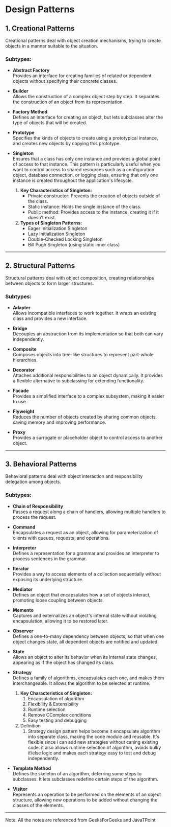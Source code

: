 # Design Patterns

## 1. Creational Patterns
Creational patterns deal with object creation mechanisms, trying to create objects in a manner suitable to the situation.

### Subtypes:
- **Abstract Factory**  
  Provides an interface for creating families of related or dependent objects without specifying their concrete classes.

- **Builder**  
  Allows the construction of a complex object step by step. It separates the construction of an object from its representation.

- **Factory Method**  
  Defines an interface for creating an object, but lets subclasses alter the type of objects that will be created.

- **Prototype**  
  Specifies the kinds of objects to create using a prototypical instance, and creates new objects by copying this prototype.

- **Singleton**  
  Ensures that a class has only one instance and provides a global point of access to that instance. This pattern is particularly useful when you want to control access to shared resources such as a configuration object, database connection, or logging class, ensuring that only one instance is created throughout the application's lifecycle.
  1. **Key Characteristics of Singleton:**
     - Private constructor: Prevents the creation of objects outside of the class.
     - Static instance: Holds the single instance of the class.
     - Public method: Provides access to the instance, creating it if it doesn’t exist.
  2. **Types of Singleton Patterns:**
     - Eager Initialization Singleton
     - Lazy Initialization Singleton
     - Double-Checked Locking Singleton
     - Bill Pugh Singleton (using static inner class)

---

## 2. Structural Patterns
Structural patterns deal with object composition, creating relationships between objects to form larger structures.

### Subtypes:
- **Adapter**  
  Allows incompatible interfaces to work together. It wraps an existing class and provides a new interface.

- **Bridge**  
  Decouples an abstraction from its implementation so that both can vary independently.

- **Composite**  
  Composes objects into tree-like structures to represent part-whole hierarchies.

- **Decorator**  
  Attaches additional responsibilities to an object dynamically. It provides a flexible alternative to subclassing for extending functionality.

- **Facade**  
  Provides a simplified interface to a complex subsystem, making it easier to use.

- **Flyweight**  
  Reduces the number of objects created by sharing common objects, saving memory and improving performance.

- **Proxy**  
  Provides a surrogate or placeholder object to control access to another object.

---

## 3. Behavioral Patterns
Behavioral patterns deal with object interaction and responsibility delegation among objects.

### Subtypes:
- **Chain of Responsibility**  
  Passes a request along a chain of handlers, allowing multiple handlers to process the request.

- **Command**  
  Encapsulates a request as an object, allowing for parameterization of clients with queues, requests, and operations.

- **Interpreter**  
  Defines a representation for a grammar and provides an interpreter to process sentences in the grammar.

- **Iterator**  
  Provides a way to access elements of a collection sequentially without exposing its underlying structure.

- **Mediator**  
  Defines an object that encapsulates how a set of objects interact, promoting loose coupling between objects.

- **Memento**  
  Captures and externalizes an object's internal state without violating encapsulation, allowing it to be restored later.

- **Observer**  
  Defines a one-to-many dependency between objects, so that when one object changes state, all dependent objects are notified and updated.

- **State**  
  Allows an object to alter its behavior when its internal state changes, appearing as if the object has changed its class.

- **Strategy**  
  Defines a family of algorithms, encapsulates each one, and makes them interchangeable. It allows the algorithm to be selected at runtime.
  1. **Key Characteristics of Singleton:**
     1. Encapsulation of algorithm
     2. Flexibility & Extensibility
     3. Runtime selection
     4. Remove CComplex conditions
     5. Easy testing and debugging
  2. Definition
     1. Strategy design pattern helps become it encapsulate algorithm into separate class, making the code module and reusable. It's flexible since i can add new strategies without caning existing code. it also allows runtime selection of algorithm, avoids bulky if/else logic and makes each strategy easy to test and debug independently.

- **Template Method**  
  Defines the skeleton of an algorithm, deferring some steps to subclasses. It lets subclasses redefine certain steps of the algorithm.

- **Visitor**  
  Represents an operation to be performed on the elements of an object structure, allowing new operations to be added without changing the classes of the elements.

---
Note: All the notes are referenced from GeeksForGeeks and JavaTPoint




